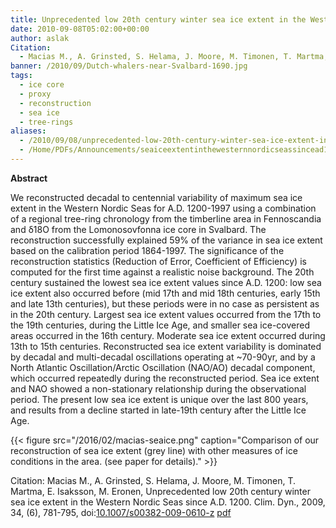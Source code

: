 ```yaml
---
title: Unprecedented low 20th century winter sea ice extent in the Western Nordic Seas since A.D. 1200
date: 2010-09-08T05:02:00+00:00
author: aslak
Citation:
  - Macias M., A. Grinsted, S. Helama, J. Moore, M. Timonen, T. Martma, E. Isaksson, M. Eronen, Unprecedented low 20th century winter sea ice extent in the Western Nordic Seas since A.D. 1200. Clim. Dyn., 2009, 34, (6), 781-795, doi:10.1007/s00382-009-0610-z
banner: /2010/09/Dutch-whalers-near-Svalbard-1690.jpg
tags:
  - ice core
  - proxy
  - reconstruction
  - sea ice
  - tree-rings
aliases:
  - /2010/09/08/unprecedented-low-20th-century-winter-sea-ice-extent-in-the-western-nordic-seas-since-a-d-1200/
  - /Home/PDFs/Announcements/seaiceextentinthewesternnordicseassincead1200
---
```

**Abstract**
  
We reconstructed decadal to centennial variability of maximum sea ice extent in the Western Nordic Seas for A.D. 1200-1997 using a combination of a regional tree-ring chronology from the timberline area in Fennoscandia and δ18O from the Lomonosovfonna ice core in Svalbard. The reconstruction successfully explained 59% of the variance in sea ice extent based on the calibration period 1864-1997. The significance of the reconstruction statistics (Reduction of Error, Coefficient of Efficiency) is computed for the first time against a realistic noise background. The 20th century sustained the lowest sea ice extent values since A.D. 1200: low sea ice extent also occurred before (mid 17th and mid 18th centuries, early 15th and late 13th centuries), but these periods were in no case as persistent as in the 20th century. Largest sea ice extent values occurred from the 17th to the 19th centuries, during the Little Ice Age, and smaller sea ice-covered areas occurred in the 16th century. Moderate sea ice extent occurred during 13th to 15th centuries. Reconstructed sea ice extent variability is dominated by decadal and multi-decadal oscillations operating at ~70-90yr, and by a North Atlantic Oscillation/Arctic Oscillation (NAO/AO) decadal component, which occurred repeatedly during the reconstructed period. Sea ice extent and NAO showed a non-stationary relationship during the observational period. The present low sea ice extent is unique over the last 800 years, and results from a decline started in late-19th century after the Little Ice Age.

{{< figure src="/2016/02/macias-seaice.png" caption="Comparison of our reconstruction of sea ice extent (grey line) with other measures of ice conditions in the area. (see paper for details)." >}}
 

Citation: Macias M., A. Grinsted, S. Helama, J. Moore, M. Timonen, T. Martma, E. Isaksson, M. Eronen, Unprecedented low 20th century winter sea ice extent in the Western Nordic Seas since A.D. 1200. Clim. Dyn., 2009, 34, (6), 781-795, doi:[10.1007/s00382-009-0610-z](http://dx.doi.org/10.1007/s00382-009-0610-z) [pdf](/2016/03/Macias-ClimDyn09-barentsw-sea-ice-reconstruction.pdf)
